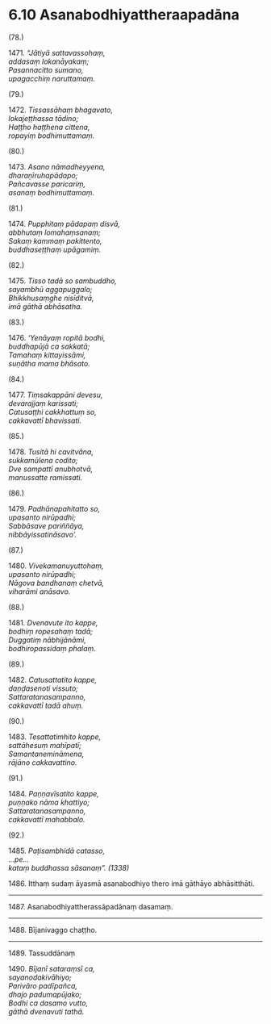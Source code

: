 # 6.10 Asanabodhiyattheraapadāna

(78.)

1471\. _“Jātiyā sattavassohaṃ,_  
_addasaṃ lokanāyakaṃ;_  
_Pasannacitto sumano,_  
_upagacchiṃ naruttamaṃ._  

(79.)

1472\. _Tissassāhaṃ bhagavato,_  
_lokajeṭṭhassa tādino;_  
_Haṭṭho haṭṭhena cittena,_  
_ropayiṃ bodhimuttamaṃ._  

(80.)

1473\. _Asano nāmadheyyena,_  
_dharaṇīruhapādapo;_  
_Pañcavasse paricariṃ,_  
_asanaṃ bodhimuttamaṃ._  

(81.)

1474\. _Pupphitaṃ pādapaṃ disvā,_  
_abbhutaṃ lomahaṃsanaṃ;_  
_Sakaṃ kammaṃ pakittento,_  
_buddhaseṭṭhaṃ upāgamiṃ._  

(82.)

1475\. _Tisso tadā so sambuddho,_  
_sayambhū aggapuggalo;_  
_Bhikkhusaṃghe nisīditvā,_  
_imā gāthā abhāsatha._  

(83.)

1476\. _‘Yenāyaṃ ropitā bodhi,_  
_buddhapūjā ca sakkatā;_  
_Tamahaṃ kittayissāmi,_  
_suṇātha mama bhāsato._  

(84.)

1477\. _Tiṃsakappāni devesu,_  
_devarajjaṃ karissati;_  
_Catusaṭṭhi cakkhattuṃ so,_  
_cakkavattī bhavissati._  

(85.)

1478\. _Tusitā hi cavitvāna,_  
_sukkamūlena codito;_  
_Dve sampattī anubhotvā,_  
_manussatte ramissati._  

(86.)

1479\. _Padhānapahitatto so,_  
_upasanto nirūpadhi;_  
_Sabbāsave pariññāya,_  
_nibbāyissatināsavo’._  

(87.)

1480\. _Vivekamanuyuttohaṃ,_  
_upasanto nirūpadhi;_  
_Nāgova bandhanaṃ chetvā,_  
_viharāmi anāsavo._  

(88.)

1481\. _Dvenavute ito kappe,_  
_bodhiṃ ropesahaṃ tadā;_  
_Duggatiṃ nābhijānāmi,_  
_bodhiropassidaṃ phalaṃ._  

(89.)

1482\. _Catusattatito kappe,_  
_daṇḍasenoti vissuto;_  
_Sattaratanasampanno,_  
_cakkavattī tadā ahuṃ._  

(90.)

1483\. _Tesattatimhito kappe,_  
_sattāhesuṃ mahīpatī;_  
_Samantanemināmena,_  
_rājāno cakkavattino._  

(91.)

1484\. _Paṇṇavīsatito kappe,_  
_puṇṇako nāma khattiyo;_  
_Sattaratanasampanno,_  
_cakkavattī mahabbalo._  

(92.)

1485\. _Paṭisambhidā catasso,_  
_…pe…_  
_kataṃ buddhassa sāsanaṃ”. (1338)_  

1486\. Itthaṃ sudaṃ āyasmā asanabodhiyo thero imā gāthāyo abhāsitthāti.

---

1487\. Asanabodhiyattherassāpadānaṃ dasamaṃ.

---

1488\. Bījanivaggo chaṭṭho.

---

1489\. Tassuddānaṃ

1490\. _Bījanī sataraṃsī ca,_  
_sayanodakivāhiyo;_  
_Parivāro padīpañca,_  
_dhajo padumapūjako;_  
_Bodhi ca dasamo vutto,_  
_gāthā dvenavuti tathā._
